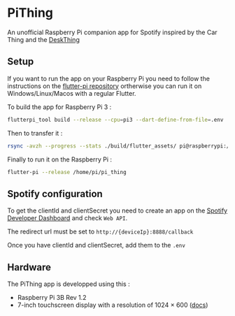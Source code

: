 # PiThing

An unofficial Raspberry Pi companion app for Spotify inspired by the Car Thing and the [DeskThing](https://github.com/ItsRiprod/DeskThing)

## Setup

If you want to run the app on your Raspberry Pi you need to follow the instructions on the [flutter-pi repository](https://github.com/ardera/flutter-pi) ortherwise you can run it on Windows/Linux/Macos with a regular Flutter.

To build the app for Raspberry Pi 3 :

```sh
flutterpi_tool build --release --cpu=pi3 --dart-define-from-file=.env 
```

Then to transfer it :

```sh
rsync -avzh --progress --stats ./build/flutter_assets/ pi@raspberrypi:/home/pi/pi_thing
```

Finally to run it on the Raspberry Pi :

```sh
flutter-pi --release /home/pi/pi_thing
```
## Spotify configuration

To get the clientId and clientSecret you need to create an app on the [Spotify Developer Dashboard](https://developer.spotify.com/dashboard/applications) and check `Web API`.

The redirect url must be set to `http://{deviceIp}:8888/callback` 

Once you have clientId and clientSecret, add them to the `.env`

## Hardware

The PiThing app is developped using this :

- Raspberry Pi 3B Rev 1.2
- 7-inch touchscreen display with a resolution of 1024 × 600 ([docs](https://www.waveshare.com/wiki/7inch_HDMI_LCD_(C)))



